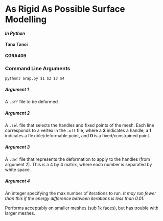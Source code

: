 # As Rigid As Possible Surface Modelling
#### _In Python_
#### Tana Tanoi
#### CGRA409

### Command Line Arguments

`python3 arap.py $1 $2 $3 $4`

##### Argument 1
A `.off` file to be deformed

##### Argument 2
A `.sel` file that selects the handles and fixed points of the mesh.
Each line corresponds to a vertex in the `.off` file, where a **2** indicates a handle, a **1** indicates a flexible/deformable point, and **0** is a fixed/constrained point.

##### Argument 3
A `.def` file that represents the deformation to apply to the handles (from argument 2). This is a 4 by 4 matrix, where each number is separated by white space.

##### Argument 4
An integer specifying the max number of iterations to run. _It may run fewer than this if the energy difference between iterations is less than 0.01._

Performs acceptably on smaller meshes (sub 1k faces), but has trouble with larger meshes.